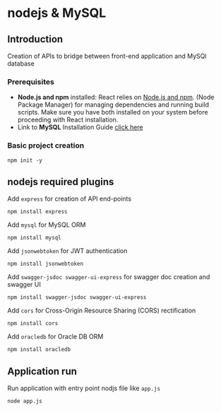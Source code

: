 # **nodejs & MySQL** 

## Introduction 
Creation of APIs to bridge between front-end application and MySQl database 

### Prerequisites
- **Node.js and npm** installed: React relies on [Node.js and npm](https://docs.npmjs.com/downloading-and-installing-node-js-and-npm). (Node Package Manager) for managing dependencies and running build scripts. Make sure you have both installed on your system before proceeding with React installation. 
- Link to **MySQL** Installation Guide [click here](https://dev.mysql.com/doc/mysql-installation-excerpt/8.0/en/) 

### Basic project creation 
```shell 
npm init -y 
``` 

## nodejs required plugins 
Add `express` for creation of API end-points 
```shell 
npm install express 
```
Add `mysql` for MySQL ORM 
```shell 
npm install mysql 
``` 
Add `jsonwebtoken` for JWT authentication 
```shell 
npm install jsonwebtoken 
``` 
Add `swagger-jsdoc swagger-ui-express` for swagger doc creation and swagger UI 
```shell 
npm install swagger-jsdoc swagger-ui-express 
``` 
Add `cors` for Cross-Origin Resource Sharing (CORS) rectification 
```shell 
npm install cors 
``` 
Add `oracledb` for Oracle DB ORM 
```shell 
npm install oracledb 
``` 

## Application run 
Run application with entry point nodjs file like `app.js` 
```shell 
node app.js 
``` 